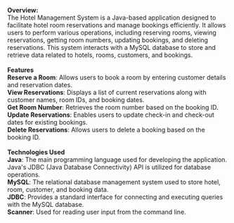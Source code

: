 <b>Overview:</b><br>
The Hotel Management System is a Java-based application designed to facilitate hotel room reservations and manage bookings efficiently. It allows users to perform various operations, including reserving rooms, viewing reservations, getting room numbers, updating bookings, and deleting reservations. This system interacts with a MySQL database to store and retrieve data related to hotels, rooms, customers, and bookings.
<br><br>
<b>Features</b><br>
<b>Reserve a Room</b>: Allows users to book a room by entering customer details and reservation dates.<br>
<b>View Reservations</b>: Displays a list of current reservations along with customer names, room IDs, and booking dates.<br>
<b>Get Room Number</b>: Retrieves the room number based on the booking ID.<br>
<b>Update Reservations</b>: Enables users to update check-in and check-out dates for existing bookings.<br>
<b>Delete Reservations</b>: Allows users to delete a booking based on the booking ID.<br><br>
<b>Technologies Used</b><br>
<b>Java</b>: The main programming language used for developing the application. Java's JDBC (Java Database Connectivity) API is utilized for database operations.<br>
<b>MySQL</b>: The relational database management system used to store hotel, room, customer, and booking data.<br>
<b>JDBC</b>: Provides a standard interface for connecting and executing queries with the MySQL database.<br>
<b>Scanner</b>: Used for reading user input from the command line.<br>
